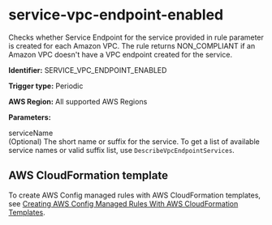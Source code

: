 # service\-vpc\-endpoint\-enabled<a name="service-vpc-endpoint-enabled"></a>

Checks whether Service Endpoint for the service provided in rule parameter is created for each Amazon VPC\. The rule returns NON\_COMPLIANT if an Amazon VPC doesn't have a VPC endpoint created for the service\.

**Identifier:** SERVICE\_VPC\_ENDPOINT\_ENABLED

**Trigger type:** Periodic

**AWS Region:** All supported AWS Regions 

**Parameters:**

serviceName  
\(Optional\) The short name or suffix for the service\. To get a list of available service names or valid suffix list, use `DescribeVpcEndpointServices`\. 

## AWS CloudFormation template<a name="w22aac11c29c17d315c15"></a>

To create AWS Config managed rules with AWS CloudFormation templates, see [Creating AWS Config Managed Rules With AWS CloudFormation Templates](aws-config-managed-rules-cloudformation-templates.md)\.